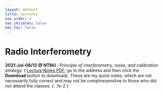 ```yaml
---
layout: default
title: Lectures
nav_order: 4
has_children: false
has_toc: false
---
```


# Radio Interferometry

**2021-Jul-08/12 @ NTNU :** *Principle of interferometry, noise, and calibration strategy.* ( [Lecture Notes PDF](https://github.com/baobabyoo/baobabyoo.github.io/blob/main/pages/files/lecture_notes/2022/Radio_interferometry_2022Jul.pdf); go to the address and then click the **Download** botton to download). These are my quick notes, which are not necessarily fully correct and may not be comphresensitve to those who did not attend the classes.
{: .fs-2 }

